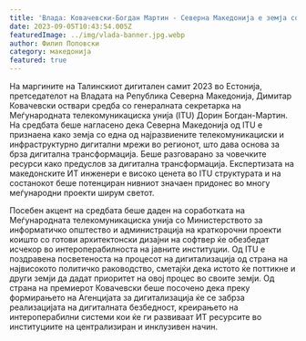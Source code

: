 ```yaml
---
title: 'Влада: Ковачевски-Богдан Мартин - Северна Македонија е земја со една од најразвиените телекомуникациски и инфраструктурно дигитални мрежи во регионот - 05 СЕПТЕМВРИ 2023'
date: 2023-09-05T10:43:54.005Z
featuredImage: ../img/vlada-banner.jpg.webp
author: Филип Поповски
category: македонија
featured: true
---
```

На маргините на Талинскиот дигитален самит 2023 во Естонија, претседателот на Владата на Република Северна Македонија, Димитар Ковачевски оствари средба со генералната секретарка на Меѓународната телекомуникациска унија (ITU) Дорин Богдан-Мартин.
На средбата беше нагласено дека Северна Македонија од ITU е признаена како земја со една од најразвиените телекомуникациски и инфраструктурно дигитални мрежи во регионот, што дава основа за брза дигитална трансформација.
Беше разговарано за човечките ресурси како предуслов за дигитална трансформација. Експертизата на македонските ИТ инженери е високо ценета во ITU структурата и на состанокот беше потенциран нивниот значаен придонес во многу меѓународни проекти ширум светот.

Посебен акцент на средбата беше даден на соработката на Меѓународната телекомуникациска унија со Министерството за информатичко општество и администрација на краткорочни проекти коишто со готови архитектонски дизајни на софтвер ќе обезбедат исчекор во интероперабилноста на јавните институции.
Од ITU е поздравена посветеноста на процесот на дигитализација од страна на највисокото политичко раководство, сметајќи дека истото ќе поттикне и други земји да дадат приоритет на овој процес во своите земји.
Од страна на премиерот Ковачевски беше посочено дека преку формирањето на Агенцијата за дигитализација ќе се забрза реализацијата на дигиталната безбедност, креирањето на интероперабилни системи кои ќе ги развиваат ИТ ресурсите во институциите на централизиран и инклузивен начин.
 

